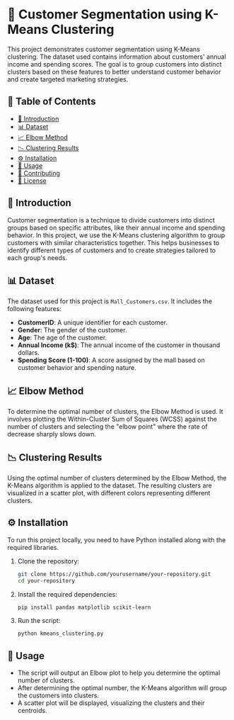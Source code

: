 # 🎯 Customer Segmentation using K-Means Clustering

This project demonstrates customer segmentation using K-Means clustering. The dataset used contains information about customers' annual income and spending scores. The goal is to group customers into distinct clusters based on these features to better understand customer behavior and create targeted marketing strategies.

## 📑 Table of Contents

- [📖 Introduction](#introduction)
- [📊 Dataset](#dataset)
- [📈 Elbow Method](#elbow-method)
- [📉 Clustering Results](#clustering-results)
- [⚙️ Installation](#installation)
- [🚀 Usage](#usage)
- [🤝 Contributing](#contributing)
- [📜 License](#license)

## 📖 Introduction

Customer segmentation is a technique to divide customers into distinct groups based on specific attributes, like their annual income and spending behavior. In this project, we use the K-Means clustering algorithm to group customers with similar characteristics together. This helps businesses to identify different types of customers and to create strategies tailored to each group's needs.

## 📊 Dataset

The dataset used for this project is `Mall_Customers.csv`. It includes the following features:

- **CustomerID**: A unique identifier for each customer.
- **Gender**: The gender of the customer.
- **Age**: The age of the customer.
- **Annual Income (k$)**: The annual income of the customer in thousand dollars.
- **Spending Score (1-100)**: A score assigned by the mall based on customer behavior and spending nature.

## 📈 Elbow Method

To determine the optimal number of clusters, the Elbow Method is used. It involves plotting the Within-Cluster Sum of Squares (WCSS) against the number of clusters and selecting the "elbow point" where the rate of decrease sharply slows down. 

## 📉 Clustering Results

Using the optimal number of clusters determined by the Elbow Method, the K-Means algorithm is applied to the dataset. The resulting clusters are visualized in a scatter plot, with different colors representing different clusters.

## ⚙️ Installation

To run this project locally, you need to have Python installed along with the required libraries.

1. Clone the repository:

    ```bash
    git clone https://github.com/yourusername/your-repository.git
    cd your-repository
    ```

2. Install the required dependencies:

    ```bash
    pip install pandas matplotlib scikit-learn
    ```

3. Run the script:

    ```bash
    python kmeans_clustering.py
    ```

## 🚀 Usage

- The script will output an Elbow plot to help you determine the optimal number of clusters.
- After determining the optimal number, the K-Means algorithm will group the customers into clusters.
- A scatter plot will be displayed, visualizing the clusters and their centroids.
